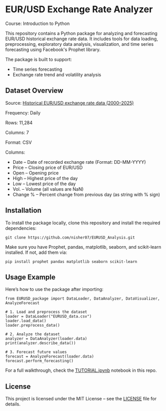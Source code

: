 # EUR/USD Exchange Rate Analyzer
Course: Introduction to Python

This repository contains a Python package for analyzing and forecasting EUR/USD historical exchange rate data. It includes tools for data loading, preprocessing, exploratory data analysis, visualization, and time series forecasting using Facebook's Prophet library.

The package is built to support:
 - Time series forecasting
 - Exchange rate trend and volatility analysis

## Dataset Overview
Source: [Historical EUR/USD exchange rate data (2000–2025)](https://www.kaggle.com/datasets/saifansariai/euro-usd-price-2001-to-2025)

Frequency: Daily

Rows: 11,284

Columns: 7

Format: CSV

Columns:
 - Date – Date of recorded exchange rate (Format: DD-MM-YYYY)
 - Price – Closing price of EUR/USD
 - Open – Opening price
 - High – Highest price of the day
 - Low – Lowest price of the day
 - Vol. – Volume (all values are NaN)
 - Change % – Percent change from previous day (as string with % sign)

## Installation
To install the package locally, clone this repository and install the required dependencies:

```
git clone https://github.com/nisher07/EURUSD_Analysis.git
```
Make sure you have Prophet, pandas, matplotlib, seaborn, and scikit-learn installed. If not, add them via:

```
pip install prophet pandas matplotlib seaborn scikit-learn
```

## Usage Example
Here’s how to use the package after importing:

```
from EURUSD_package import DataLoader, DataAnalyzer, DataVisualizer,
AnalyzeForecast

# 1. Load and preprocess the dataset
loader = DataLoader("EURUSD_data.csv")
loader.load_data()
loader.preprocess_data()

# 2. Analyze the dataset
analyzer = DataAnalyzer(loader.data)
print(analyzer.describe_data())

# 3. Forecast future values
forecast = AnalyzeForecast(loader.data)
forecast.perform_forecasting()
```

For a full walkthrough, check the [TUTORIAL.ipynb](https://github.com/nisher07/EURUSD_Analysis/blob/main/TUTORIAL.ipynb) notebook in this repo.

## License
This project is licensed under the MIT License – see the [LICENSE](https://github.com/nisher07/EURUSD_Analysis/blob/main/LICENSE) file for details.